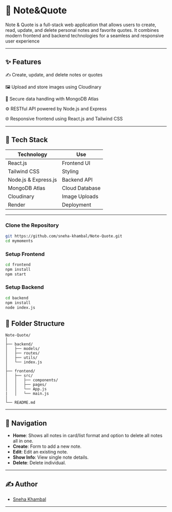 # 📓 Note&Quote

Note & Quote is a full-stack web application that allows users to create, read, update, and delete personal notes and favorite quotes. It combines modern frontend and backend technologies for a seamless and responsive user experience

---

## ✨ Features
✍️ Create, update, and delete notes or quotes

🖼️ Upload and store images using Cloudinary

🔐 Secure data handling with MongoDB Atlas

⚙️ RESTful API powered by Node.js and Express

🌐 Responsive frontend using React.js and Tailwind CSS

 

---

## 🚀 Tech Stack
| Technology                 | Use            |
| -------------------------- | -------------- |
| React.js                   | Frontend UI    |
| Tailwind CSS               | Styling        |
| Node.js & Express.js       | Backend API    |
| MongoDB Atlas              | Cloud Database |
| Cloudinary                 | Image Uploads  |
| Render                     | Deployment     |


---

 

### Clone the Repository

```bash
git https://github.com/sneha-khambal/Note-Quote.git
cd mymoments
```

### Setup Frontend

```bash
cd frontend
npm install
npm start
```

### Setup Backend

```bash
cd backend
npm install
node index.js
```

 

## 📁 Folder Structure

```
Note-Quote/
│
├── backend/
│   ├── models/
│   ├── routes/
│   ├── utils/
│   └── index.js
│
├── frontend/
│   ├── src/
│   │   ├── components/
│   │   ├── pages/
│   │   └── App.js
|   │   └── main.js
│
└── README.md
```

---

## 🧭 Navigation

- **Home**: Shows all notes in card/list format and option to delete all notes all in one.
- **Create**: Form to add a new note.
- **Edit**: Edit an existing note.
- **Show Info**: View single note details.
- **Delete**: Delete individual.

---

## ✍️ Author

- [Sneha Khambal](https://github.com/sneha-khambal)

---
 
 
